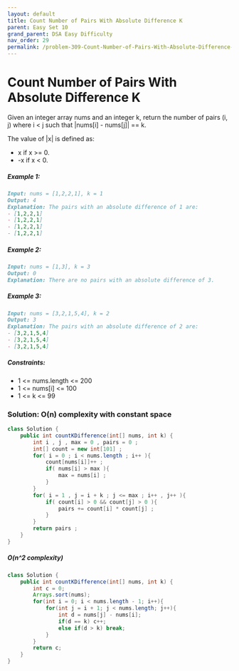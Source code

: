```yaml
---
layout: default
title: Count Number of Pairs With Absolute Difference K
parent: Easy Set 10
grand_parent: DSA Easy Difficulty
nav_order: 29
permalink: /problem-309-Count-Number-of-Pairs-With-Absolute-Difference-K/
---
```

# Count Number of Pairs With Absolute Difference K
Given an integer array nums and an integer k, return the number of pairs (i, j) where i < j such that |nums[i] - nums[j]| == k.

The value of |x| is defined as:

* x if x >= 0.
* -x if x < 0.

##### Example 1:
```markdown
Input: nums = [1,2,2,1], k = 1
Output: 4
Explanation: The pairs with an absolute difference of 1 are:
- [1,2,2,1]
- [1,2,2,1]
- [1,2,2,1]
- [1,2,2,1]
```
##### Example 2:
```markdown
Input: nums = [1,3], k = 3
Output: 0
Explanation: There are no pairs with an absolute difference of 3.
```
##### Example 3:
```markdown
Input: nums = [3,2,1,5,4], k = 2
Output: 3
Explanation: The pairs with an absolute difference of 2 are:
- [3,2,1,5,4]
- [3,2,1,5,4]
- [3,2,1,5,4]
```
##### Constraints:
* 1 <= nums.length <= 200
* 1 <= nums[i] <= 100
* 1 <= k <= 99

### Solution: O(n) complexity with constant space
```java
class Solution {
    public int countKDifference(int[] nums, int k) {
        int i , j , max = 0 , pairs = 0 ;
        int[] count = new int[101] ;
        for( i = 0 ; i < nums.length ; i++ ){
            count[nums[i]]++ ;
            if( nums[i] > max ){
                max = nums[i] ;
            }
        }
        for( i = 1 , j = i + k ; j <= max ; i++ , j++ ){
            if( count[i] > 0 && count[j] > 0 ){
                pairs += count[i] * count[j] ;    
            }            
        }
        return pairs ;
    }
}
```
##### O(n^2 complexity)
```java
class Solution {
    public int countKDifference(int[] nums, int k) {
        int c = 0;
        Arrays.sort(nums);
        for(int i = 0; i < nums.length - 1; i++){
            for(int j = i + 1; j < nums.length; j++){
                int d = nums[j] - nums[i];
                if(d == k) c++;
                else if(d > k) break;
            }
        }
        return c;
    }
}
```